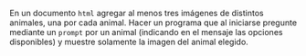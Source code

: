 En un documento `html` agregar al menos tres imágenes de distintos animales, una por cada animal. Hacer un programa que al iniciarse pregunte mediante un `prompt` por un animal (indicando en el mensaje las opciones disponibles) y muestre solamente la imagen del animal elegido.
